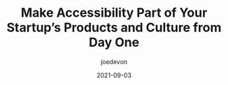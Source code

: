 ---
author: joedevon
date: 2021-09-03
permalink: false
publisher: techcrunch
tags:
  - accessibility
  - meta
target_url: https://techcrunch.com/2021/09/03/make-accessibility-part-of-your-startups-products-and-culture-from-day-one/
title: Make Accessibility Part of Your Startup’s Products and Culture from Day One
---
